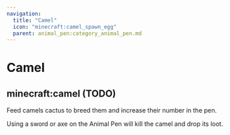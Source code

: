 ```yaml
---
navigation:
  title: "Camel"
  icon: "minecraft:camel_spawn_egg"
  parent: animal_pen:category_animal_pen.md
---
```


# Camel

## minecraft:camel (TODO)

<GameScene zoom={4}>
  <Entity id="minecraft:camel" />
</GameScene>

<ItemImage id="minecraft:cactus" />

Feed camels cactus to breed them and increase their number in the pen.

<ItemImage id="minecraft:diamond_sword" />

Using a sword or axe on the Animal Pen will kill the camel and drop its loot.

